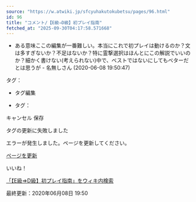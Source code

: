 ```yaml
---
source: "https://w.atwiki.jp/sfcyuhakutokubetsu/pages/96.html"
id: 96
title: "コメント/【E級⇒D級】初プレイ指南"
fetched_at: "2025-09-30T04:17:58.571668"
---
```


* ある意味ここの編集が一番難しい。本当にこれで初プレイは動けるのか？文は多すぎないか？不足はないか？特に霊撃選択はほんとにこの解説でいいのか？細かく書けない(考えられない)中で、ベストではないにしてもベターだとは思うが - 名無しさん (2020-06-08 19:50:47)

タグ：

+ タグ編集

* タグ：

キャンセル
保存

タグの更新に失敗しました

エラーが発生しました。ページを更新してください。

[ページを更新](https://w.atwiki.jp/sfcyuhakutokubetsu/pages/96.html)

いいね！

[「【E級⇒D級】初プレイ指南」をウィキ内検索](https://w.atwiki.jp//w.atwiki.jp/sfcyuhakutokubetsu/search?andor=and&keyword=%E3%80%90E%E7%B4%9A%E2%87%92D%E7%B4%9A%E3%80%91%E5%88%9D%E3%83%97%E3%83%AC%E3%82%A4%E6%8C%87%E5%8D%97)

最終更新：2020年06月08日 19:50